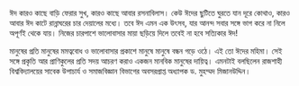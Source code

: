 ঈদ কারও কাছে বাড়ি ফেরার সুখ, কারও কাছে আবার রসনাবিলাস। কেউ ঈদের ছুটিতে ঘুরতে যান দূরে কোথাও, কারও আবার ঈদ কাটে রান্নাঘরের চার দেয়ালের মধ্যে। তবে ঈদ এমন এক উৎসব, যার আনন্দ সবার সঙ্গে ভাগ করে না নিলে অপূর্ণই থেকে যায়। নিজের চারপাশে ভালোবাসার মায়া ছড়িয়ে দিলে তবেই না হবে সত্যিকার ঈদ!

মানুষের প্রতি মানুষের মমত্ববোধ ও ভালোবাসার প্রকাশে মানুষে মানুষে বন্ধন গড়ে ওঠে। এই তো ঈদের মহিমা। সেই সঙ্গে প্রকৃতি আর প্রাণিকুলের প্রতি সদয় আচরণ করাও একজন মানবিক মানুষের দায়িত্ব। এমনটাই বলছিলেন রাজশাহী বিশ্ববিদ্যালয়ের সাবেক উপাচার্য ও সমাজবিজ্ঞান বিভাগের অবসরপ্রাপ্ত অধ্যাপক ড. মুহম্মদ মিজানউদ্দিন।
